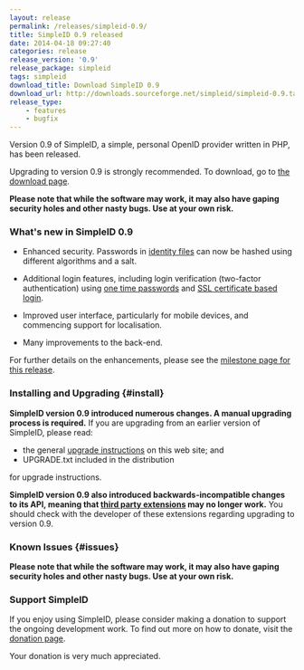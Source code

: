 ```yaml
---
layout: release
permalink: /releases/simpleid-0.9/
title: SimpleID 0.9 released
date: 2014-04-18 09:27:40
categories: release
release_version: '0.9'
release_package: simpleid
tags: simpleid
download_title: Download SimpleID 0.9
download_url: http://downloads.sourceforge.net/simpleid/simpleid-0.9.tar.gz
release_type: 
    - features
    - bugfix
---
```


Version 0.9 of SimpleID, a simple, personal OpenID provider written in PHP, has been released.

Upgrading to version 0.9 is strongly recommended.  To download, go to [the download page](/download).

**Please note that while the software may work, it may also have gaping security holes and other nasty bugs. Use at your own risk.**

### What's new in SimpleID 0.9

- Enhanced security.  Passwords in [identity files](/documentation/getting-started/setting-identity/identity-files) can now be hashed using different algorithms and a salt.

- Additional login features, including login verification (two-factor authentication) using [one time passwords](/documentation/using-simpleid/managing-your-simpleid-profile/login-verification) and [SSL certificate based login](/documentation/advanced-topics/logging-using-client-ssl-certificates-version-0.9-and-later).

- Improved user interface, particularly for mobile devices, and commencing support for localisation.

- Many improvements to the back-end.

For further details on the enhancements, please see the [milestone page for this release](http://simpleid.koinic.net/trac/milestone/0.9).

### Installing and Upgrading {#install}

**SimpleID version 0.9 introduced numerous changes. A manual upgrading process is required.**  If you are upgrading from an earlier version of SimpleID, please read:

- the general [upgrade instructions](http://simpleid.sourceforge.net/documentation/getting-started/upgrading) on this web site; and
- UPGRADE.txt included in the distribution

for upgrade instructions.

**SimpleID version 0.9 also introduced backwards-incompatible changes to its API, meaning that [third party extensions](/documentation/advanced-topics/third-party-extensions) may no longer work.**  You should check with the developer of these extensions regarding upgrading to version 0.9.

### Known Issues {#issues}

**Please note that while the software may work, it may also have gaping security holes and other nasty bugs. Use at your own risk.**

### Support SimpleID

If you enjoy using SimpleID, please consider making a donation to support the
ongoing development work.  To find out more on how to donate, visit
the [donation page](http://simpleid.koinic.net/donate).

Your donation is very much appreciated.